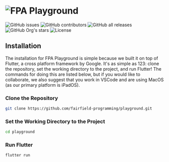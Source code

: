# ![FPA Playground](https://raw.githubusercontent.com/fairfield-programming/playground/master/.github/media/banner.svg)

![GitHub issues](https://img.shields.io/github/issues/fairfield-programming/playground)
![GitHub contributors](https://img.shields.io/github/contributors/fairfield-programming/playground)
![GitHub all releases](https://img.shields.io/github/downloads/fairfield-programming/playground/total?color=purple)
![GitHub Org's stars](https://img.shields.io/github/stars/fairfield-programming?color=yellow)
![License](https://img.shields.io/badge/license-FPA%20General%20Code-blue)

## Installation

The installation for FPA Playground is simple because we built it on top of Flutter, a cross platform framework by Google. It's as simple as 123: clone the repository, set the working directory to the project, and run Flutter! The commands for doing this are listed below, but if you would like to collaborate, we also suggest that you work in VSCode and are using MacOS (as our primary platform is iPadOS).

### Clone the Repository

```bash
git clone https://github.com/fairfield-programming/playground.git
```

### Set the Working Directory to the Project

```bash
cd playground
```

### Run Flutter

```bash
flutter run
```
